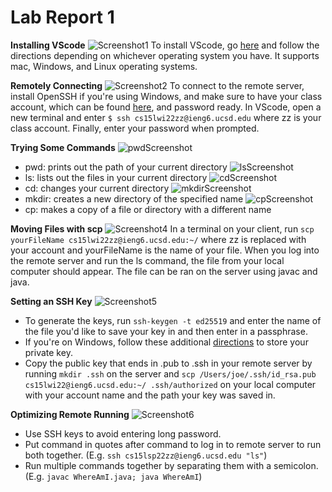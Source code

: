 
# Lab Report 1

**Installing VScode**
![Screenshot1](https://media.discordapp.net/attachments/763128098999894087/962608452713193492/vsc.png)
To install VScode, go [here](https://code.visualstudio.com/) and follow the directions depending on whichever operating system you have. It supports mac, Windows, and Linux operating systems. 

**Remotely Connecting**
![Screenshot2](https://cdn.discordapp.com/attachments/763128098999894087/962609708592668732/sshss.png)
To connect to the remote server, install OpenSSH if you're using Windows, and make sure to have your class account, which can be found [here](https://sdacs.ucsd.edu/~icc/index.php), and password ready. In VScode, open a new terminal and enter `$ ssh cs15lwi22zz@ieng6.ucsd.edu` where zz is your class account. Finally, enter your password when prompted.

**Trying Some Commands**
![pwdScreenshot](https://media.discordapp.net/attachments/763128098999894087/962773496277127208/pwdss.png?width=1393&height=663)
- pwd: prints out the path of your current directory
![lsScreenshot](https://cdn.discordapp.com/attachments/763128098999894087/962774682124308560/lsss.png)
- ls: lists out the files in your current directory
![cdScreenshot](https://media.discordapp.net/attachments/763128098999894087/962775211273515089/cdss.png?width=1367&height=663)
- cd: changes your current directory 
![mkdirScreenshot](https://cdn.discordapp.com/attachments/763128098999894087/962775996992462858/mkdirss.png)
- mkdir: creates a new directory of the specified name
![cpScreenshot](https://media.discordapp.net/attachments/763128098999894087/962779409427865631/cpss.png?width=1343&height=662)
- cp: makes a copy of a file or directory with a different name 

**Moving Files with scp**
![Screenshot4](https://media.discordapp.net/attachments/763128098999894087/962610342540771348/scpss.png)
In a terminal on your client, run `scp yourFileName cs15lwi22zz@ieng6.ucsd.edu:~/` where zz is replaced with your account and yourFileName is the name of your file. When you log into the remote server and run the ls command, the file from your local computer should appear. The file can be ran on the server using javac and java. 

**Setting an SSH Key**
![Screenshot5](https://cdn.discordapp.com/attachments/763128098999894087/962924951961227304/step5ss.png)
- To generate the keys, run `ssh-keygen -t ed25519` and enter the name of the file you'd like to save your key in and then enter in a passphrase. 
- If you're on Windows, follow these additional [directions](https://docs.microsoft.com/en-us/windows-server/administration/openssh/openssh_keymanagement#user-key-generation) to store your private key. 
- Copy the public key that ends in .pub to .ssh in your remote server by running `mkdir .ssh` on the server and `scp /Users/joe/.ssh/id_rsa.pub cs15lwi22@ieng6.ucsd.edu:~/ .ssh/authorized` on your local computer with your account name and the path your key was saved in. 
  
  
**Optimizing Remote Running**
![Screenshot6](https://cdn.discordapp.com/attachments/763128098999894087/962802179637395528/speedyss.png)
- Use SSH keys to avoid entering long password.
- Put command in quotes after command to log in to remote server to run both together. (E.g. `ssh cs15lsp22zz@ieng6.ucsd.edu "ls"`)
- Run multiple commands together by separating them with a semicolon. (E.g. `javac WhereAmI.java; java WhereAmI`)


